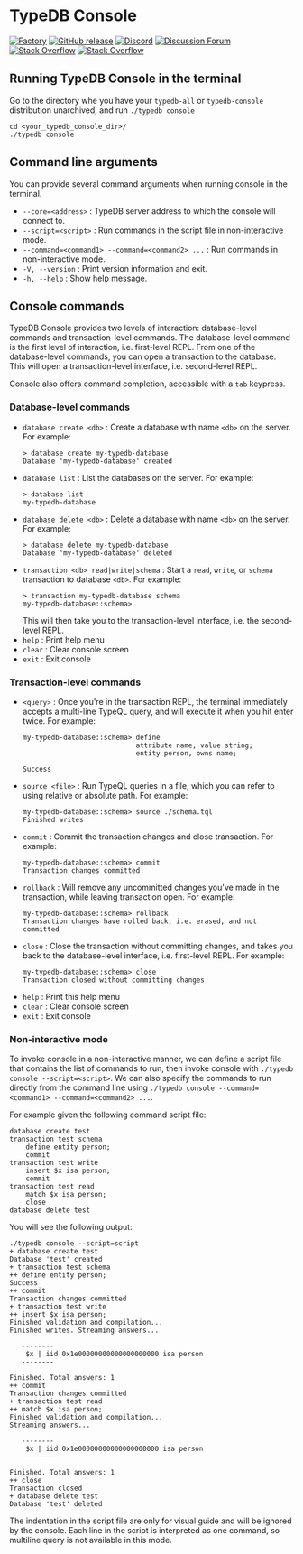# TypeDB Console

[![Factory](https://factory.vaticle.com/api/status/typedb/typedb-console/badge.svg)](https://factory.vaticle.com/typedb/typedb-console)
[![GitHub release](https://img.shields.io/github/release/typedb/typedb-console.svg)](https://github.com/typedb/typedb-console/releases/latest)
[![Discord](https://img.shields.io/discord/665254494820368395?color=7389D8&label=chat&logo=discord&logoColor=ffffff)](https://typedb.com/discord)
[![Discussion Forum](https://img.shields.io/discourse/https/forum.typedb.com/topics.svg)](https://forum.typedb.com)
[![Stack Overflow](https://img.shields.io/badge/stackoverflow-typedb-796de3.svg)](https://stackoverflow.com/questions/tagged/typedb)
[![Stack Overflow](https://img.shields.io/badge/stackoverflow-typeql-3dce8c.svg)](https://stackoverflow.com/questions/tagged/typeql)

## Running TypeDB Console in the terminal

Go to the directory whe you have your `typedb-all` or `typedb-console` distribution unarchived, and run `./typedb console`
```
cd <your_typedb_console_dir>/
./typedb console
```

## Command line arguments

You can provide several command arguments when running console in the terminal.

- `--core=<address>` : TypeDB server address to which the console will connect to.
- `--script=<script>` : Run commands in the script file in non-interactive mode.
- `--command=<command1> --command=<command2> ...` : Run commands in non-interactive mode.
- `-V, --version` : Print version information and exit.
- `-h, --help` : Show help message.

## Console commands

TypeDB Console provides two levels of interaction: database-level commands and transaction-level commands. The database-level command is the first level of interaction, i.e. first-level REPL. From one of the database-level commands, you can open a transaction to the database. This will open a transaction-level interface, i.e. second-level REPL.

Console also offers command completion, accessible with a `tab` keypress.

### Database-level commands

- `database create <db>` : Create a database with name `<db>` on the server. For example:
  ```
  > database create my-typedb-database
  Database 'my-typedb-database' created
  ```
- `database list` : List the databases on the server. For example:
  ```
  > database list
  my-typedb-database
  ```
- `database delete <db>` : Delete a database with name `<db>` on the server. For example:
  ```
  > database delete my-typedb-database
  Database 'my-typedb-database' deleted
  ```
- `transaction <db> read|write|schema` : Start a `read`, `write`, or `schema` transaction to database `<db>`. For example:
  ```
  > transaction my-typedb-database schema
  my-typedb-database::schema>
  ```
  This will then take you to the transaction-level interface, i.e. the second-level REPL.
- `help` : Print help menu
- `clear` : Clear console screen
- `exit` : Exit console

### Transaction-level commands

- `<query>` : Once you're in the transaction REPL, the terminal immediately accepts a multi-line TypeQL query, and will execute it when you hit enter twice. For example:
  ```
  my-typedb-database::schema> define
                              attribute name, value string;
                              entity person, owns name;

  Success
  ```
- `source <file>` : Run TypeQL queries in a file, which you can refer to using relative or absolute path. For example:
  ```
  my-typedb-database::schema> source ./schema.tql
  Finished writes
  ```
- `commit` : Commit the transaction changes and close transaction. For example:
  ```
  my-typedb-database::schema> commit
  Transaction changes committed
  ```
- `rollback` : Will remove any uncommitted changes you've made in the transaction, while leaving transaction open. For example:
  ```
  my-typedb-database::schema> rollback
  Transaction changes have rolled back, i.e. erased, and not committed
  ```
- `close` : Close the transaction without committing changes, and takes you back to the database-level interface, i.e. first-level REPL. For example:
  ```
  my-typedb-database::schema> close
  Transaction closed without committing changes
  ```
- `help` : Print this help menu
- `clear` : Clear console screen
- `exit` : Exit console

### Non-interactive mode

To invoke console in a non-interactive manner, we can define a script file that contains the list of commands to run, then invoke console with `./typedb console --script=<script>`. We can also specify the commands to run directly from the command line using `./typedb console --command=<command1> --command=<command2> ...`.

For example given the following command script file:

```
database create test
transaction test schema 
    define entity person;
    commit
transaction test write
    insert $x isa person;
    commit
transaction test read
    match $x isa person;
    close
database delete test
```

You will see the following output:
```
./typedb console --script=script      
+ database create test
Database 'test' created
+ transaction test schema
++ define entity person;
Success
++ commit
Transaction changes committed
+ transaction test write
++ insert $x isa person;
Finished validation and compilation...
Finished writes. Streaming answers...

   --------
    $x | iid 0x1e00000000000000000000 isa person
   --------

Finished. Total answers: 1
++ commit
Transaction changes committed
+ transaction test read
++ match $x isa person;
Finished validation and compilation...
Streaming answers...

   --------
    $x | iid 0x1e00000000000000000000 isa person
   --------

Finished. Total answers: 1
++ close
Transaction closed
+ database delete test
Database 'test' deleted
```

The indentation in the script file are only for visual guide and will be ignored by the console. Each line in the script is interpreted as one command, so multiline query is not available in this mode.
